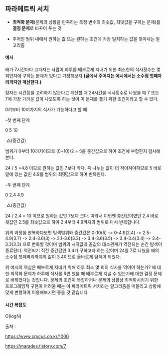 ## 파라메트릭 서치

- **최적화 문제**(문제의 상황을 만족하는 특정 변수의 최솟값, 최댓값을 구하는 문제)를 **결정 문제**로 바꾸어 푸는 것

- 주어진 범위 내에서 원하는 값 또는 원하는 조건에 가장 일치하는 값을 찾아내는 알고리즘



#### 예시

배가 7시간마다 고파지는 사람이 하루를 배부르게 지내기 위한 최소한의 식사횟수는 몇회인지에 구하는 문제가 있다고 가정해보자.**(글에서 주어지는 예시에서는 소수점 첫째자리까지만 계산한다.)**

잠자는 시간등을 고려하지 않는다고 계산할 때 24시간을 식사횟수로 나눴을 때 7 또는 7에 가장 가까운 값이 나오도록 하는 것이 이 문제를 풀기 위한 조건이라고 할 수 있다.

0끼부터 10끼가지의 식사가 가능하다고 할 때



-첫 번째 단계

0                              5                               10 

​                               △(중간값)

범위가 0부터 10까지이므로 (0+10)/2 = 5를 중간값으로 하여 조건에 부합한지 검사해본다.

24 / 5 =4.8 이므로 원하는 값인 7보다 작다. 즉 나누는 값이 더 작아져야하므로 5 바로 밑에 있는 값인 4.9를 범위의 최댓값으로 하여 반복한다.



-두 번째 단계

0                             2.4                              4.9

​								△(중간값)

24 / 2.4 = 10 이므로 원하는 값인 7보다 크다. 따라서 이번엔 중간값이였던 2.4 바로 윗값인 2.5를 최솟값으로 하여 2.4부터 4.9까지의 범위로 다시 반복합니다.



위의 과정을 반복하다보면 탐색범위와 중간값은 0-10(5) -> 0-4.9(2.4) -> 2.5-4.9(3.7) -> 2.4-3.6(3) -> 3.1-3.6(3.3) -> 3.4-3.6(3.5) -> 3.4-3.4(3.4) -> 3.4-3.3(3.3) 으로 변화할 것이며 범위의 시작값과 끝값의 대소관계가 역전되는 순간 탐색이 종료된다. 역전되기 직전 중간값인 3.4가 구하고자 하는 값이며 24를 7로 나눴을 때의 소수점 첫째짜리까지의 값이 3.4이므로 올바르게 탐색이 되었다.



위 예시의 핵심은 배부르게 지내기 위해 하루 최소 몇 회의 식사를 먹어야 하는가? 에 대한 최적화 문제가 하루에 식사를 R번 했을 때 배부르게 지낼 수 있는가에 대한 결정 문제로 바뀌었다는 것입니다. 문제의 조건이 복잡하거나 문제의 상황상 최적화시키기 위한 프로그래밍적 구현이 어려울 때는 이 파라메트릭 서치라는 알고리즘을 떠올리고 상황에 맞게 변형하여 이용해보시면 좋을 것 같습니다



#### 시간 복잡도

O(logN)



출처 : 

https://www.crocus.co.kr/1000

https://marades.tistory.com/7